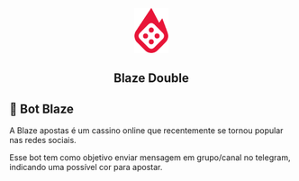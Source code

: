 <div id="top"></div>


<br />
<div align="center">
  <a style="text-decoration: none;" href="https://blaze.com/r/KOGDR9">
    <img src="./assets/blaze.png" alt="Logo" width="auto" height="80">
  </a>

  <h2 align="center">Blaze Double</h2>
</div>




## 🤖 Bot Blaze
 
A Blaze apostas é um cassino online que recentemente se tornou popular nas redes sociais. 

Esse bot tem como objetivo enviar mensagem em grupo/canal no telegram, indicando uma possível cor para apostar.